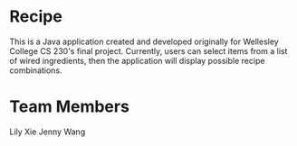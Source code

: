 Recipe
======

This is a Java application created and developed originally for Wellesley College CS 230's final project. Currently, users can select items from a list of wired ingredients, then the application will display possible recipe combinations.


Team Members
======

Lily Xie
Jenny Wang 

